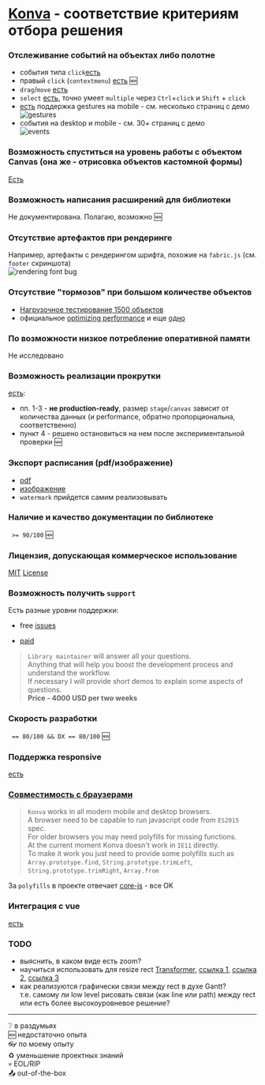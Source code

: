 # [Konva](https://konvajs.org/docs/sandbox/index.html) - соответствие критериям отбора решения

### Отслеживание событий на объектах либо полотне

-   события типа `click`[есть](https://konvajs.org/docs/events/Pointer_Events.html)
-   правый `click` (`contextmenu`) [есть](https://stackoverflow.com/questions/48837250/is-it-possible-to-catch-the-right-click-event-on-a-shape-group-in-konvajs) :new:
-   `drag`/`move` [есть](https://konvajs.org/docs/drag_and_drop/Drag_and_Drop.html)
-   `select` [есть](https://konvajs.org/docs/select_and_transform/Basic_demo.html), точно умеет `multiple` через `Ctrl`+`click` и `Shift` + `click`
-   [есть](https://konvajs.org/docs/sandbox/Gestures.html) поддержка gestures на mobile - см. несколько страниц с демо  
    ![gestures](http://dl3.joxi.net/drive/2023/05/23/0018/2688/1219200/00/4d821e18f9.jpg)
-   события на desktop и mobile - см. 30+ страниц с демо  
    ![events](http://dl4.joxi.net/drive/2023/05/23/0018/2688/1219200/00/68eaa05687.jpg)

### Возможность спуститься на уровень работы с объектом Canvas (она же - отрисовка объектов кастомной формы)

[Есть](https://konvajs.org/docs/shapes/Custom.html)

### Возможность написания расширений для библиотеки

Не документирована. Полагаю, возможно :new:

### Отсутствие артефактов при рендеринге

Например, артефакты с рендерингом шрифта, похожие на `fabric.js` (см. `footer` скриншота)  
![rendering font bug](https://i.gyazo.com/f7da9c4f4a96bc15c00d324e84e40408.gif)

### Отсутствие "тормозов" при большом количестве объектов

-   [Нагрузочное тестирование 1500 объектов](https://cakkypamucm.github.io/code-example/#/aircraft/flights/?aircraftsCount=30&flightsCount=50)
-   официальное [optimizing performance](https://konvajs.org/docs/performance/All_Performance_Tips.html) и еще [одно](https://konvajs.org/docs/performance/Optimize_Animation.html)

### По возможности низкое потребление оперативной памяти

Не исследовано

### Возможность реализации прокрутки

[есть](https://konvajs.org/docs/sandbox/Canvas_Scrolling.html):

-   пп. 1-3 - **не production-ready**, размер `stage`/`canvas` зависит от количества данных (и performance, обратно пропорциональна, соответственно)
-   пункт 4 - решено остановиться на нем после экспериментальной проверки :new:

### Экспорт расписания (pdf/изображение)

-   [pdf](https://konvajs.org/docs/sandbox/Canvas_to_PDF.html)
-   [изображение](https://konvajs.org/docs/data_and_serialization/High-Quality-Export.html)
-   `watermark` прийдется самим реализовывать

### Наличие и качество документации по библиотеке

` >= 90/100` :new:

### Лицензия, допускающая коммерческое использование

[MIT](https://github.com/konvajs/konva/blob/master/LICENSE) [License](https://github.com/konvajs/vue-konva/blob/master/LICENSE)

### Возможность получить `support`

Есть разные уровни поддержки:

-   free [issues](https://github.com/konvajs/konva/issues)

-   [paid](https://lavrton.com/consulting/#calls)

> `Library maintainer` will answer all your questions.  
> Anything that will help you boost the development process and understand the workflow.  
> If necessary I will provide short demos to explain some aspects of questions.  
> **Price - 4000 USD per two weeks**

### Скорость разработки

` == 80/100 && DX == 80/100` :new:

### Поддержка responsive

[есть](https://konvajs.org/docs/sandbox/Responsive_Canvas.html)

### [Совместимость с браузерами](https://konvajs.org/api/#toc2__anchor)

> `Konva` works in all modern mobile and desktop browsers.  
> A browser need to be capable to run javascript code from `ES2015` spec.  
> For older browsers you may need polyfills for missing functions.  
> At the current moment Konva doesn't work in `IE11` directly.  
> To make it work you just need to provide some polyfills such as  
> `Array.prototype.find`, `String.prototype.trimLeft`, `String.prototype.trimRight`, `Array.from`

За `polyfills` в проекте отвечает [core-js](https://github.com/zloirock/core-js) - все OK

### Интеграция с vue

[есть](https://www.highcharts.com/integrations/vue/)

### TODO

-   выяснить, в каком виде есть zoom?
-   научиться использовать для resize rect [Transformer](https://konvajs.org/docs/select_and_transform/Transformer_Styling.html),
    [ссылка 1](https://konvajs.org/docs/select_and_transform/Transform_Events.html), [ссылка 2](https://konvajs.org/docs/select_and_transform/Resize_Snaps.html),
    [ссылка 3](https://konvajs.org/docs/vue/Transformer.html)
-   как реализуются графически связи между rect в духе Gantt?  
    т.е. самому ли low level рисовать связи (как line или path) между rect или есть более высокоуровневое решение?

---

:grey_question: в раздумьях  
:new: недостаточно опыта  
:eyeglasses: по моему опыту  
:recycle: уменьшение проектных знаний  
:skull: EOL/RIP  
:outbox_tray: out-of-the-box
